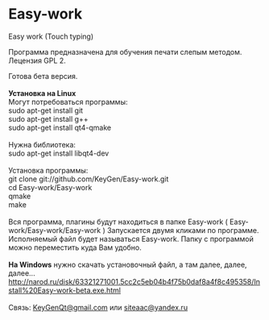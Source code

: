 Easy-work
=========

Easy work (Touch typing)

Программа предназначена для обучения печати слепым методом.<br>
Лецензия GPL 2.<br>

Готова бета версия.
<br><br>
<b>Установка на Linux</b>
<br>
Могут потребоваться программы:<br>
sudo apt-get install git<br>
sudo apt-get install g++<br>
sudo apt-get install qt4-qmake<br>
<br>
Нужна библиотека:<br>
sudo apt-get install libqt4-dev<br>
<br>
Установка программы:<br>
git clone git://github.com/KeyGen/Easy-work.git<br>
cd Easy-work/Easy-work<br>
qmake<br>
make<br>
<br>
Вся программа, плагины будут находиться в папке Easy-work ( Easy-work/Easy-work/Easy-work )
Запускается двумя кликами по программе. Исполняемый файл будет называться Easy-work. Папку с программой можно переместить куда Вам удобно.
<br><br>
<b>На Windows</b> нужно скачать установочный файл, а там далее, далее, далее...
<br>
http://narod.ru/disk/63321271001.5cc2c5eb04b4f75b0daf8a4f8c495358/Install%20Easy-work-beta.exe.html
<br><br>
Связь: KeyGenQt@gmail.com или siteaac@yandex.ru
